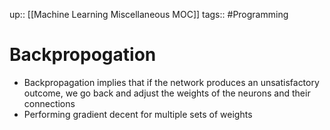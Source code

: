 up:: [[Machine Learning Miscellaneous MOC]]
tags:: #Programming 
# Backpropogation
- Backpropagation implies that if the network produces an unsatisfactory outcome, we go back and adjust the weights of the neurons and their connections
- Performing gradient decent for multiple sets of weights